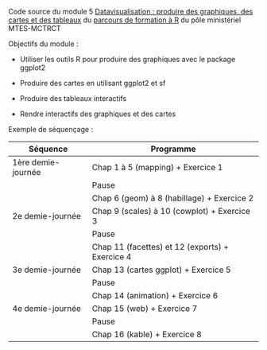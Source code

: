Code source du module 5 [Datavisualisation : produire des graphiques, des cartes et des tableaux](https://mtes-mct.github.io/parcours_r_module_datavisualisation/) du [parcours de formation à R](https://mtes-mct.github.io/parcours-r/) du pôle ministériel MTES-MCTRCT

Objectifs du module : 


-  Utiliser les outils R pour produire des graphiques avec le package ggplot2

- Produire des cartes en utilisant ggplot2 et sf

- Produire des tableaux interactifs

- Rendre interactifs des graphiques et des cartes


Exemple de séquençage :   

| Séquence           | Programme                                       |   
| ------------------ | ----------------------------------------------- |  
| 1ère demie-journée | Chap 1 à 5 (mapping) + Exercice 1               |  
|                    | Pause                                           |   
|                    | Chap 6 (geom) à 8 (habillage) + Exercice 2      |  
| 2e demie-journée   | Chap 9 (scales) à 10 (cowplot) + Exercice 3     |  
|                    | Pause                                           |  
|                    | Chap 11 (facettes) et 12 (exports) + Exercice 4 |  
| 3e demie-journée   | Chap 13 (cartes ggplot) + Exercice 5            |  
|                    | Pause                                           |  
|                    | Chap 14 (animation) + Exercice 6                |  
| 4e demie-journée   | Chap 15 (web) + Exercice 7                      |  
|                    | Pause                                           |  
|                    | Chap 16 (kable) + Exercice 8                    |  

